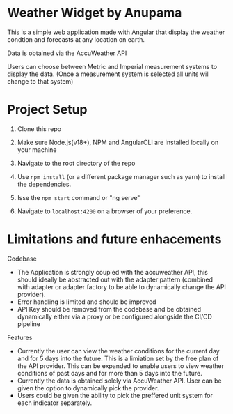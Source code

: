 # Weather Widget by Anupama

This is a simple web application made with Angular that display the weather condtion and forecasts at any location on earth.

Data is obtained via the AccuWeather API

Users can choose between Metric and Imperial measurement systems to display the data. (Once a measurement system is selected all units will change to that system)

# Project Setup

1. Clone this repo

2. Make sure Node.js(v18+), NPM and AngularCLI are installed locally on your machine

3. Navigate to the root directory of the repo

4. Use `npm install` (or a different package manager such as yarn) to install the dependencies.

5. Isse the `npm start` command or "ng serve"

6. Navigate to `localhost:4200` on a browser of your preference.

# Limitations and future enhacements

Codebase
* The Application is strongly coupled with the accuweather API, this should ideally be abstracted out with the adapter pattern (combined with adapter or adapter factory to be able to dynamically change the API provider).
* Error handling is limited and should be improved
* API Key should be removed from the codebase and be obtained dynamically either via a proxy or be configured alongside the CI/CD pipeline

Features
* Currently the user can view the weather conditions for the current day and for 5 days into the future. This is a limiation set by the free plan of the API provider. This can be expanded to enable users to view weather conditions of past days and for more than 5 days into the future.
* Currently the data is obtained solely via AccuWeather API. User can be given the option to dynamically pick the provider.
* Users could be given the ability to pick the preffered unit system for each indicator separately.

